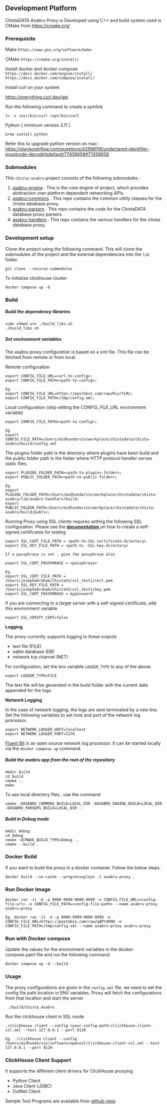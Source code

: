 
## Development Platform

ChistaDATA Asabru Proxy is Developed using C++ and build system used is CMake from https://cmake.org/

### Prerequisite

Make
`https://www.gnu.org/software/make`

CMake
`https://cmake.org/install/`

Install docker and docker compose
`https://docs.docker.com/engine/install/`
`https://docs.docker.com/compose/install/`

Install curl on your system

https://everything.curl.dev/get

Run the following command to create a symlink

```
ln -s /usr/bin/curl /opt/bin/curl
```

Python ( minimum version 3.11 )

```
brew install python
```

Refer this to upgrade python version on mac : https://stackoverflow.com/questions/42896116/undeclared-identifier-pyunicode-decodefsdefault/77458658#77458658

### Submodules

This `chista-asabru` project consists of the following submodules :

1. [asabru-engine](https://github.com/ChistaDATA/asabru-engine) : This is the core engine of project, which provides abstraction over platform dependent networking APIs.
2. [asabru-commons](https://github.com/ChistaDATA/asabru-commons) : This repo contains the common utility classes for the chista database proxy.
3. [asabru-parsers](https://github.com/ChistaDATA/asabru-parsers) : This repo contains the code for the ChistaDATA database proxy parsers.
4. [asabru-handlers](https://github.com/ChistaDATA/asabru-handlers) : This repo contains the various handlers for the chista database proxy.
### Development setup

Clone the project using the following command. This will clone the submodules of the project and the external dependencies into the `lib` folder.
```
git clone --recurse-submodules
````

To initialize clickhouse cluster
```
docker compose up -d
```

### Build

##### Build the dependency libraries

```
sudo chmod u+x ./build_libs.sh
./build_libs.sh
```
##### Set environment variables
The asabru proxy configuration is based on a xml file. This file can be fetched from remote or from local

Remote configuration
```
export CONFIG_FILE_URL=<url-to-config>;
export CONFIG_FILE_PATH=<path-to-config>;

Eg.
export CONFIG_FILE_URL=https://pastebin.com/raw/RcyrYLMc;
export CONFIG_FILE_PATH=/tmp/config.xml;
```

Local configuration (skip setting the CONFIG_FILE_URL environment variable)
```
export CONFIG_FILE_PATH=<path-to-config>;

Eg.
export CONFIG_FILE_PATH=/Users/midhundarvin/workplace/chistadata/chista-asabru/build/config.xml
```

The plugins folder path is the directory where plugins have been build and the public folder path is the folder where HTTP protocol handler
serves static files.
```
export PLUGINS_FOLDER_PATH=<path-to-plugins-folder>;
export PUBLIC_FOLDER_PATH=<path-to-public-folder>;

Eg.
export PLUGINS_FOLDER_PATH=/Users/midhundarvin/workplace/chistadata/chista-asabru/lib/asabru-handlers/build;
export PUBLIC_FOLDER_PATH=/Users/midhundarvin/workplace/chistadata/chista-asabru/build/public;
```

Running Proxy using SSL clients requires setting the following SSL configuration.
Please see the [**documentation** ](https://tecadmin.net/step-by-step-guide-to-creating-self-signed-ssl-certificates/) on how to create a self-signed certificates for testing

```
export SSL_CERT_FILE_PATH = <path-to-SSL-certificate-directory>
export SSL_KEY_FILE_PATH = <path-to -SSL-key-directory>

If a passphrase is set , give the passphrase also

export SSL_CERT_PASSPHRASE = <passphrase>

Eg.
export SSL_CERT_FILE_PATH = /Users/josephabraham/ChistaV2/ssl_test1/cert.pem
export SSL_KEY_FILE_PATH = /Users/josephabraham/ChistaV2/ssl_test1/key.pem
export SSL_CERT_PASSPHRASE = mypassword
```
If you are connecting to a target server with a self-signed certificate, add this environment
variable
```
export SSL_VERIFY_CERT=false
```

**Logging**

The proxy currently supports logging to these outputs
- text file (FILE)
- sqlite database (DB)
- network tcp channel (NET)

For configuration, set the env variable `LOGGER_TYPE` to any of the above.
```
export LOGGER_TYPE=FILE
```

The text file will be generated in the build folder with the current date appended for the logs.

**Network Logging**

In the case of network logging, the logs are sent terminated by a new line. Set the following variables
to set host and port of the network log processor.

```
export NETWORK_LOGGER_HOST=localhost
export NETWORK_LOGGER_PORT=5170
```

[Fluent Bit](https://fluentbit.io/) is an open source network log processor. It can be started locally via the
`docker compose up` command.

##### Build the asabru app from the root of the repository

```
mkdir build
cd build
cmake ..
make
```

To use local directory files , use the command 
```
cmake -DASABRU_COMMONS_BUILD=LOCAL_DIR -DASABRU_ENGINE_BUILD=LOCAL_DIR -DASABRU_PARSERS_BUILD=LOCAL_DIR ..
```

##### Build in Debug mode

```
mkdir debug
cd debug
cmake -DCMAKE_BUILD_TYPE=Debug ..
cmake --build .
```

### Docker Build

If you want to build the proxy in a docker container. Follow the below steps.

```
docker build --no-cache --progress=plain -t asabru-proxy .
```

### Run Docker Image

```
docker run -it -d -p 9000-9999:9000-9999 -e CONFIG_FILE_URL=<config-file-url> -e CONFIG_FILE_PATH=<config-file-path> --name asabru-proxy asabru-proxy

Eg. docker run -it -d -p 9000-9999:9000-9999 -e CONFIG_FILE_URL=https://pastebin.com/raw/qAPt4KNQ -e CONFIG_FILE_PATH=/tmp/config.xml --name asabru-proxy asabru-proxy
```

### Run with Docker compose

Update the values for the environment variables in the docker-compose.yaml file and run the following command.

```
docker compose up -d --build
```

### Usage

The proxy configurations are given in the `config.xml` file, we need to set the config file path location in ENV variables. Proxy will fetch the
configurations from that location and start the server.

```
 ./build/Chista_Asabru
```

Run the clickhouse client in SSL mode
```
./clickhouse client --config <your-config-path>/clickhouse-client-ssl.xml --host 127.0.0.1 --port 9120

Eg. ./clickhouse client --config /Users/midhundarvin/software/openssl/clickhouse-client-ssl.xml --host 127.0.0.1 --port 9120
```

### ClickHouse Client Support

It supports the different client drivers for ClickHouse proxying

- Python Client
- Java Client (JDBC)
- DotNet Client

Sample Test Programs are available from [github-repo](https://github.com/ChistaDATA/chista-asabru/tree/main/automation_testing/ClickHouse)

